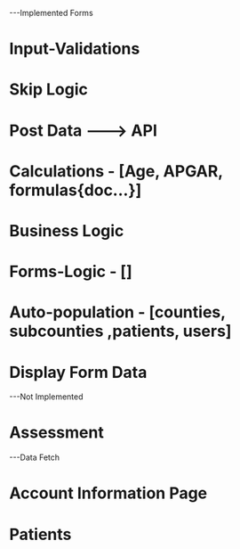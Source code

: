 <!-- Pending -->



---Implemented Forms
# Input-Validations
# Skip Logic
# Post Data ---> API
# Calculations - [Age, APGAR, formulas{doc...}]
# Business Logic
# Forms-Logic - []
# Auto-population - [counties, subcounties ,patients, users]
# Display Form Data

---Not Implemented
# Assessment

---Data Fetch
# Account Information Page
# Patients